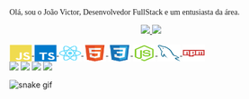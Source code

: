<p style="font-family: 'Press Start 2P', cursive;"> Olá, sou o João Victor, Desenvolvedor FullStack e um entusiasta da área.</p>
<div align="center">
  <a href="https://github.com/iamjvictor">
  <img height="180em" src="https://github-readme-stats.vercel.app/api?username=iamjvictor&show_icons=true&theme=midnight-purple&include_all_commits=true&count_private=true"/>
  <img height="180em" src="https://github-readme-stats.vercel.app/api/top-langs/?username=iamjvictor&layout=compact&langs_count=7&theme=midnight-purple"/>
</div>
<div style="display: inline_block"><br>
  <img align="center" height="30" width="40" src="https://raw.githubusercontent.com/devicons/devicon/master/icons/javascript/javascript-plain.svg">
  <img align="center" height="30" width="40" src="https://raw.githubusercontent.com/devicons/devicon/master/icons/typescript/typescript-plain.svg">
  <img align="center" height="30" width="40" src="https://raw.githubusercontent.com/devicons/devicon/master/icons/react/react-original.svg">
  <img align="center" height="30" width="40" src="https://raw.githubusercontent.com/devicons/devicon/master/icons/html5/html5-original.svg">
  <img align="center" height="30" width="40" src="https://raw.githubusercontent.com/devicons/devicon/master/icons/css3/css3-original.svg">
  <img align="center" height="30" width="40" src='https://raw.githubusercontent.com/devicons/devicon/1119b9f84c0290e0f0b38982099a2bd027a48bf1/icons/nodejs/nodejs-original.svg'>
  <img align="center" height="30" width="40" src='https://raw.githubusercontent.com/devicons/devicon/1119b9f84c0290e0f0b38982099a2bd027a48bf1/icons/mysql/mysql-original.svg'>
  <img align="center" height="30" width="40" src='https://raw.githubusercontent.com/devicons/devicon/1119b9f84c0290e0f0b38982099a2bd027a48bf1/icons/npm/npm-original-wordmark.svg'>
 
  
</div>
  
  
 
<div >
  <a href="https://instagram.com/joaocrf_81" target="_blank"><img src="https://raw.githubusercontent.com/gauravghongde/social-icons/9d939e1c5b7ea4a24ac39c3e4631970c0aa1b920/SVG/Black/Instagram_black.svg" target="_blank"></a>
  <a href = "mailto:jvictor.asevedo@gmail.com"><img src="https://raw.githubusercontent.com/gauravghongde/social-icons/9d939e1c5b7ea4a24ac39c3e4631970c0aa1b920/SVG/Black/Gmail_black.svg" target="_blank"></a>
  <a href="https://iamjvictor.github.io/" target="_blank"><img src="https://raw.githubusercontent.com/gauravghongde/social-icons/9d939e1c5b7ea4a24ac39c3e4631970c0aa1b920/SVG/Black/WWW_black.svg" target="_blank"></a>
  <a href="https://www.linkedin.com/in/iamjvictor-45875016a" target="_blank"><img src="https://raw.githubusercontent.com/gauravghongde/social-icons/9d939e1c5b7ea4a24ac39c3e4631970c0aa1b920/SVG/Black/LinkedIN_black.svg" target="_blank"></a>  
  
 
![snake gif](https://github.com/iamjvictor/iamjvictor/blob/output/github-contribution-grid-snake.svg)
 
</div>
